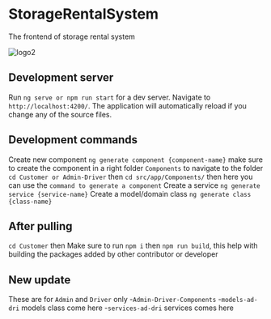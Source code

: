 # StorageRentalSystem

The frontend of storage rental system

![logo2](https://github.com/Tsireledzo2/Storage-Rental-System-2.0-FrontEnd/assets/101458558/fe5318ef-b82d-4928-b170-717cf06cacc0)


## Development server

Run `ng serve or npm run start` for a dev server. Navigate to `http://localhost:4200/`. The application will automatically reload if you change any of the source files.

## Development commands

Create new component `ng generate component {component-name}` make sure to create the component in a right folder `Components` to navigate to the folder `cd Customer or Admin-Driver` then `cd src/app/Components/` then here you can use the `command to generate a component`
Create a service `ng generate service {service-name}`
Create a model/domain class `ng generate class {class-name}`

## After pulling 
`cd Customer` then
Make sure to run `npm i` then `npm run build`, this help with building the packages added by other contributor or developer

## New update
These are for `Admin` and `Driver` only
-`Admin-Driver-Components`
-`models-ad-dri` models class come here
-`services-ad-dri` services comes here


